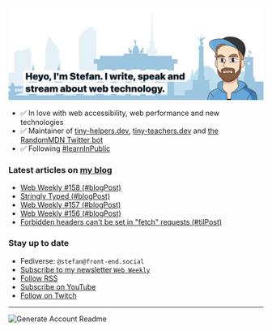 <img alt="Heyo, I'm Stefan. I write and speak about web technology." src="https://raw.githubusercontent.com/stefanjudis/stefanjudis/main/screenshot.png">

- ✅ In love with web accessibility, web performance and new technologies
- ✅ Maintainer of [tiny-helpers.dev](https://tiny-helpers.dev), [tiny-teachers.dev](https://tiny-teachers.dev/) and [the RandomMDN Twitter bot](https://twitter.com/randomMDN)
- ✅ Following [#learnInPublic](https://www.stefanjudis.com/today-i-learned/)
### Latest articles on [my blog](https://www.stefanjudis.com)

<!-- BLOG-POST-LIST:START -->
- [Web Weekly #158 &lpar;#blogPost&rpar;](https://www.stefanjudis.com/blog/web-weekly-158/)
- [Stringly Typed &lpar;#blogPost&rpar;](https://www.stefanjudis.com/blog/stringly-typed/)
- [Web Weekly #157 &lpar;#blogPost&rpar;](https://www.stefanjudis.com/blog/web-weekly-157/)
- [Web Weekly #156 &lpar;#blogPost&rpar;](https://www.stefanjudis.com/blog/web-weekly-156/)
- [Forbidden headers can&#39;t be set in &quot;fetch&quot; requests &lpar;#tilPost&rpar;](https://www.stefanjudis.com/today-i-learned/forbidden-headers-cant-be-set-in-fetch-requests/)
<!-- BLOG-POST-LIST:END -->

### Stay up to date

- Fediverse: `@stefan@front-end.social`
- [Subscribe to my newsletter `Web Weekly`](https://webweekly.email/)
- [Follow RSS](https://www.stefanjudis.com/feeds/)
- [Subscribe on YouTube](https://youtube.com/c/stefanjudis)
- [Follow on Twitch](https://www.twitch.tv/stefanjudis)

---

![Generate Account Readme](https://github.com/stefanjudis/stefanjudis/workflows/Generate%20Account%20Readme/badge.svg)
